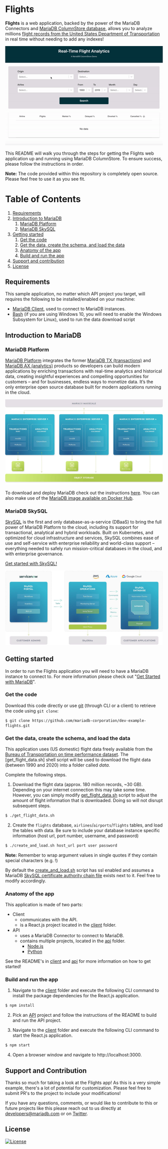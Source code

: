 # Flights

**Flights** is a web application, backed by the power of the MariaDB Connectors and [MariaDB ColumnStore database](https://mariadb.com/docs/features/mariadb-columnstore/), allows you to analyze millions [flight records from the United States Department of Transportation](https://www.transtats.bts.gov/DL_SelectFields.asp?Table_ID=236&DB_Short_Name=On-Time) in real time without needing to add any indexes!

<p align="center" spacing="10">
    <kbd>
        <img src="media/demo.gif" />
    </kbd>
</p>

This README will walk you through the steps for getting the Flights web application up and running using MariaDB ColumnStore. To ensure success, please follow the instructions in order.

**Note:** The code provided within this repository is completely open source. Please feel free to use it as you see fit.

# Table of Contents
1. [Requirements](#requirements)
2. [Introduction to MariaDB](#introduction)
    1. [MariaDB Platform](#platform)
    2. [MariaDB SkySQL](#skysql)
3. [Getting started](#getting-started)
    1. [Get the code](#code)
    2. [Get the data, create the schema, and load the data](#data)
    3. [Anatomy of the app](#app)
    4. [Build and run the app](#build-run)
4. [Support and contribution](#support-contribution)
5. [License](#license)

## Requirements <a name="requirements"></a>

This sample application, no matter which API project you target, will requires the following to be installed/enabled on your machine:

* [MariaDB Client](https://mariadb.com/products/skysql/docs/clients/), used to connect to MariaDB instances.
* [Bash](https://www.gnu.org/software/bash/) (if you are using Windows 10, you will need to enable the Windows Subsystem for Linux), used to run the data download script

## Introduction to MariaDB <a name="introduction"></a>

### MariaDB Platform <a name="platform"></a>

[MariaDB Platform](https://mariadb.com/products/mariadb-platform/) integrates the former [MariaDB TX (transactions)](https://mariadb.com/products/mariadb-platform-transactional/) and [MariaDB AX (analytics)](https://mariadb.com/products/mariadb-platform-analytical/) products so developers can build modern applications by enriching transactions with real-time analytics and historical data, creating insightful experiences and compelling opportunities for customers – and for businesses, endless ways to monetize data. It’s the only enterprise open source database built for modern applications running in the cloud.

<p align="center" spacing="10">
    <kbd>
        <img src="media/platform.png" />
    </kbd>
</p>

To download and deploy MariaDB check out the instructions [here](https://mariadb.com/docs/deploy/installation/). You can also make use of the [MariaDB image available on Docker Hub](https://hub.docker.com/_/mariadb).

### MariaDB SkySQL <a name="skysql">

[SkySQL](https://mariadb.com/products/skysql/) is the first and only database-as-a-service (DBaaS) to bring the full power of MariaDB Platform to the cloud, including its support for transactional, analytical and hybrid workloads. Built on Kubernetes, and optimized for cloud infrastructure and services, SkySQL combines ease of use and self-service with enterprise reliability and world-class support – everything needed to safely run mission-critical databases in the cloud, and with enterprise governance.

[Get started with SkySQL!](https://mariadb.com/products/skysql/#get-started)

<p align="center" spacing="10">
    <kbd>
        <img src="media/skysql.png" />
    </kbd>
</p>

## Getting started <a name="getting-started"></a>

In order to run the Flights application you will need to have a MariaDB instance to connect to. For more information please check out "[Get Started with MariaDB](https://mariadb.com/get-started-with-mariadb/)".

### Get the code <a name="code"></a>

Download this code directly or use [git](git-scm.org) (through CLI or a client) to retrieve the code using `git clone`:

```
$ git clone https://github.com/mariadb-corporation/dev-example-flights.git
```

### Get the data, create the schema, and load the data <a name="data"></a>

This application uses (US domestic) flight data freely available from the [Bureau of Transportation on time performance dataset](https://www.transtats.bts.gov/DL_SelectFields.asp?Table_ID=236&DB_Short_Name=On-Time). The [get_flight_data.sh] shell script will be used to download the flight data (between 1990 and 2020) into a folder called _data_. 

Complete the following steps.

1. Download the flight data (approx. 180 million records, ~30 GB). Depending on your internet connection this may take some time. However, you can simply modify [get_flight_data.sh](get_flight_data.sh) script to adjust the amount of flight information that is downloaded. Doing so will not disrupt subsequent steps. 

```bash 
$ ./get_flight_data.sh
```

2. Create the `flights` database, `airlines`/`airports`/`flights` tables, and load the tables with data. Be sure to include your database instance specific information (host url, port number, username, and password)

```bash
$ ./create_and_load.sh host_url port user password
```

**Note:** Remember to wrap argument values in single quotes if they contain special characters (e.g. !)

By default the [create_and_load.sh](create_and_load.sh) script has ssl enabled and assumes a MariaDB [SkySQL certificate authority chain file](https://mariadb.com/products/skysql/docs/operations/connecting/#certificate-authority) exists next to it. Feel free to modify accordingly.

### Anatomy of the app <a name="app"></a>

This application is made of two parts:

* Client
    - communicates with the API.
    - is a React.js project located in the [client](client) folder.
* API
    - uses a MariaDB Connector to connect to MariaDB.
    - contains multiple projects, located in the [api](api) folder.
        - [Node.js](api/nodejs)
        - [Python](api/python)

See the README's in [client](client/README.md) and [api](api/README.md) for more information on how to get started!

### Build and run the app <a name="build-run"></a>

1. Navigate to the [client](client) folder and execute the following CLI command to install the package dependencies for the React.js application.

```bash
$ npm install
```

2. Pick an [API](api) project and follow the instructions of the README to build and run the API project.

3. Navigate to the [client](client) folder and execute the following CLI command to start the React.js application.

```bash 
$ npm start
``` 

4. Open a browser window and navigate to http://localhost:3000.

## Support and Contribution <a name="support-contribution"></a>

Thanks so much for taking a look at the Flights app! As this is a very simple example, there's a lot of potential for customization. Please feel free to submit PR's to the project to include your modifications!

If you have any questions, comments, or would like to contribute to this or future projects like this please reach out to us directly at developers@mariadb.com or on [Twitter](https://twitter.com/mariadb).

## License <a name="license"></a>
[![License](https://img.shields.io/badge/License-MIT-blue.svg?style=plastic)](https://opensource.org/licenses/MIT)
